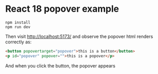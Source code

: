# React 18 popover example

```
npm install
npm run dev
```

Then visit [http://localhost:5173/](http://localhost:5173/) and observe the popover html renders correctly as:

```html
<button popovertarget="popover">this is a button</button>
<p id="popover" popover="">this is a popover</p>
```

And when you click the button, the popover appears
